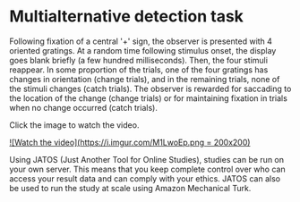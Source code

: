 # Multialternative detection task

Following fixation of a central '+' sign, the observer is presented with 4 oriented gratings. At a random time following stimulus onset, the display goes blank briefly (a few hundred milliseconds). Then, the four stimuli reappear. In some proportion of the trials, one of the four gratings has changes in orientation (change trials), and in the remaining trials, none of the stimuli changes (catch trials). The observer is rewarded for saccading to the location of the change (change trials) or for maintaining fixation in trials when no change occurred (catch trials).

Click the image to watch the video.

[![Watch the video](https://i.imgur.com/M1LwoEp.png = 200x200)](https://youtu.be/YC-85nP7KKU)

Using JATOS (Just Another Tool for Online Studies), studies can be run on your own server. This means that you keep complete control over who can access your result data and can comply with your ethics. JATOS can also be used to run the study at scale using Amazon Mechanical Turk.
